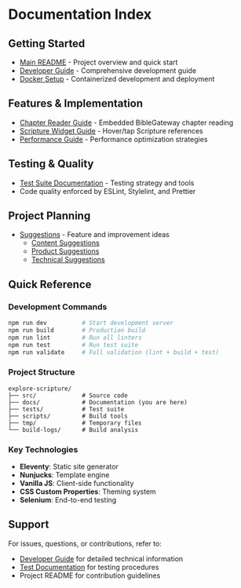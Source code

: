 # Documentation Index

## Getting Started
- [Main README](../README.md) - Project overview and quick start
- [Developer Guide](DEVELOPER_GUIDE.md) - Comprehensive development guide
- [Docker Setup](DOCKER.md) - Containerized development and deployment

## Features & Implementation
- [Chapter Reader Guide](CHAPTER_READER_GUIDE.md) - Embedded BibleGateway chapter reading
- [Scripture Widget Guide](SCRIPTURE_WIDGET_GUIDE.md) - Hover/tap Scripture references
- [Performance Guide](PERFORMANCE.md) - Performance optimization strategies

## Testing & Quality
- [Test Suite Documentation](TEST_SUITE_DOCUMENTATION.md) - Testing strategy and tools
- Code quality enforced by ESLint, Stylelint, and Prettier

## Project Planning
- [Suggestions](suggestions/) - Feature and improvement ideas
  - [Content Suggestions](suggestions/content_suggestions.md)
  - [Product Suggestions](suggestions/product_suggestions.md) 
  - [Technical Suggestions](suggestions/tech_suggestions.md)

## Quick Reference

### Development Commands
```bash
npm run dev          # Start development server
npm run build        # Production build
npm run lint         # Run all linters
npm run test         # Run test suite
npm run validate     # Full validation (lint + build + test)
```

### Project Structure
```
explore-scripture/
├── src/             # Source code
├── docs/            # Documentation (you are here)
├── tests/           # Test suite
├── scripts/         # Build tools
├── tmp/             # Temporary files
└── build-logs/      # Build analysis
```

### Key Technologies
- **Eleventy**: Static site generator
- **Nunjucks**: Template engine
- **Vanilla JS**: Client-side functionality
- **CSS Custom Properties**: Theming system
- **Selenium**: End-to-end testing

## Support

For issues, questions, or contributions, refer to:
- [Developer Guide](DEVELOPER_GUIDE.md) for detailed technical information
- [Test Documentation](TEST_SUITE_DOCUMENTATION.md) for testing procedures
- Project README for contribution guidelines